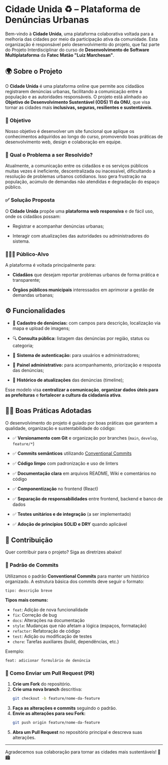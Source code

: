 # Cidade Unida ♻ – Plataforma de Denúncias Urbanas

Bem-vindo à **Cidade Unida**, uma plataforma colaborativa voltada para a melhoria das cidades por meio da participação ativa da comunidade. Esta organização é responsável pelo desenvolvimento do projeto, que faz parte do Projeto Interdisciplinar do curso de **Desenvolvimento de Software Multiplataforma** da **Fatec Matão "Luiz Marchesan"**.

## 🌍 Sobre o Projeto

O **Cidade Unida** é uma plataforma online que permite aos cidadãos registrarem denúncias urbanas, facilitando a comunicação entre a população e as autoridades responsáveis. O projeto está alinhado ao **Objetivo de Desenvolvimento Sustentável (ODS) 11 da ONU**, que visa tornar as cidades mais **inclusivas, seguras, resilientes e sustentáveis**.

### 🚩 Objetivo

Nosso objetivo é desenvolver um site funcional que aplique os conhecimentos adquiridos ao longo do curso, promovendo boas práticas de desenvolvimento web, design e colaboração em equipe.

### 🎯 Qual o Problema a ser Resolvido?

Atualmente, a comunicação entre os cidadãos e os serviços públicos muitas vezes é ineficiente, descentralizada ou inacessível, dificultando a resolução de problemas urbanos cotidianos. Isso gera frustração na população, acúmulo de demandas não atendidas e degradação do espaço público.

### ✅ Solução Proposta

O **Cidade Unida** propõe uma **plataforma web responsiva** e de fácil uso, onde os cidadãos possam:

-   Registrar e acompanhar denúncias urbanas;
    
-   Interagir com atualizações das autoridades ou administradores do sistema.

### 🧑‍🤝‍🧑 Público-Alvo

A plataforma é voltada principalmente para:

-   **Cidadãos** que desejam reportar problemas urbanos de forma prática e transparente;
    
-   **Órgãos públicos municipais** interessados em aprimorar a gestão de demandas urbanas;

## ⚙️ Funcionalidades

-   📌 **Cadastro de denúncias:** com campos para descrição, localização via mapa e upload de imagens;
    
-   🔍 **Consulta pública:** listagem das denúncias por região, status ou categoria;
    
-   👤 **Sistema de autenticação:** para usuários e administradores;
    
-   🧭 **Painel administrativo:** para acompanhamento, priorização e resposta das denúncias;
    
-   📝 **Histórico de atualizações** das denúncias (timeline);
    

Esse modelo visa **centralizar a comunicação**, **organizar dados úteis para as prefeituras** e **fortalecer a cultura da cidadania ativa**.

## 🧑‍💻 Boas Práticas Adotadas

O desenvolvimento do projeto é guiado por boas práticas que garantem a qualidade, organização e sustentabilidade do código:

-   ✅ **Versionamento com Git** e organização por branches (`main`, `develop`, `feature/*`)
    
-   ✅ **Commits semânticos** utilizando [Conventional Commits](https://www.conventionalcommits.org/)
    
-   ✅ **Código limpo** com padronização e uso de linters
    
-   ✅ **Documentação clara** em arquivos README, Wiki e comentários no código
    
-   ✅ **Componentização** no frontend (React)
    
-   ✅ **Separação de responsabilidades** entre frontend, backend e banco de dados
    
-   ✅ **Testes unitários e de integração** (a ser implementado)
    
-   ✅ **Adoção de princípios SOLID e DRY** quando aplicável

## 📜 Contribuição

Quer contribuir para o projeto? Siga as diretrizes abaixo!

### 🔹 Padrão de Commits

Utilizamos o padrão **Conventional Commits** para manter um histórico organizado. A estrutura básica dos commits deve seguir o formato:

```
tipo: descrição breve
```

**Tipos mais comuns:**

- `feat`: Adição de nova funcionalidade
- `fix`: Correção de bug
- `docs`: Alterações na documentação
- `style`: Mudanças que não afetam a lógica (espaços, formatação)
- `refactor`: Refatoração de código
- `test`: Adição ou modificação de testes
- `chore`: Tarefas auxiliares (build, dependências, etc.)

Exemplo:

```
feat: adicionar formulário de denúncia
```

### 🔹 Como Enviar um Pull Request (PR)

1. **Crie um Fork** do repositório.
2. **Crie uma nova branch** descritiva:
   ```bash
   git checkout -b feature/nome-da-feature
   ```
3. **Faça as alterações e commits** seguindo o padrão.
4. **Envie as alterações para seu Fork:**
   ```bash
   git push origin feature/nome-da-feature
   ```
5. **Abra um Pull Request** no repositório principal e descreva suas alterações.
---

Agradecemos sua colaboração para tornar as cidades mais sustentáveis! 🌱🏙️

